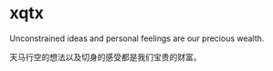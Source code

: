 # xqtx
Unconstrained ideas and personal feelings are our precious wealth.

天马行空的想法以及切身的感受都是我们宝贵的财富。
